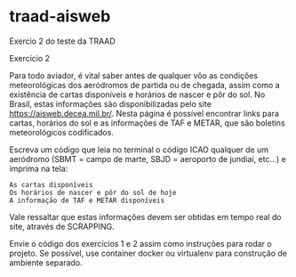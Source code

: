 # traad-aisweb
Exercio 2 do teste da TRAAD

Exercício 2

Para todo aviador, é vital saber antes de qualquer vôo as condições meteorológicas dos aeródromos de partida ou de chegada,
assim como a existência de cartas disponíveis e horários de nascer e pôr do sol.
No Brasil, estas informações são disponibilizadas pelo site https://aisweb.decea.mil.br/.
Nesta página é possível encontrar links para cartas, horários do sol e as informações de TAF e METAR,
que são boletins meteorológicos codificados.

Escreva um código que leia no terminal o código ICAO qualquer de um aeródromo (SBMT = campo de marte, SBJD = aeroporto de jundiaí, etc...)
e imprima na tela:

    As cartas disponíveis
    Os horários de nascer e pôr do sol de hoje
    A informação de TAF e METAR disponíveis

Vale ressaltar que estas informações devem ser obtidas em tempo real do site, através de SCRAPPING.

Envie o código dos exercícios 1 e 2 assim como instruções para rodar o projeto.
Se possível, use container docker ou virtualenv para construção de ambiente separado.